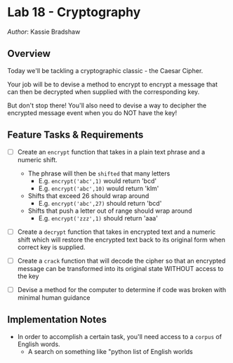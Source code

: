 # Lab 18 - Cryptography

*Author*: Kassie Bradshaw

## Overview

Today we'll be tackling a cryptographic classic - the Caesar Cipher.

Your job will be to devise a method to encrypt to encrypt a message that can then be decrypted when supplied with the corresponding key.

But don't stop there! You'll also need to devise a way to decipher the encrypted message event when you do NOT have the key!

## Feature Tasks & Requirements

* [ ] Create an `encrypt` function that takes in a plain text phrase and a numeric shift.
  * The phrase will then be `shifted` that many letters
    * E.g. `encrypt('abc',1)` would return 'bcd'
    * E.g. `encrypt('abc',10)` would return 'klm'
  * Shifts that exceed 26 should wrap around
    * E.g. `encrypt('abc',27)` should return 'bcd'
  * Shifts that push a letter out of range should wrap around
    * E.g. `encrypt('zzz',1)` should return 'aaa'

* [ ] Create a `decrypt` function that takes in encrypted text and a numeric shift which will restore the encrypted text back to its original form when correct key is supplied.
* [ ] Create a `crack` function that will decode the cipher so that an encrypted message can be transformed into its original state WITHOUT access to the key
* [ ] Devise a method for the computer to determine if code was broken with minimal human guidance

## Implementation Notes

* In order to accomplish a certain task, you'll need access to a `corpus` of English words.
  * A search on something like "python list of English worlds
